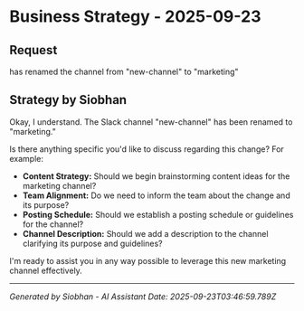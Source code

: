 # Business Strategy - 2025-09-23

## Request
has renamed the channel from "new-channel" to "marketing"

## Strategy by Siobhan
Okay, I understand. The Slack channel "new-channel" has been renamed to "marketing."

Is there anything specific you'd like to discuss regarding this change? For example:

*   **Content Strategy:** Should we begin brainstorming content ideas for the marketing channel?
*   **Team Alignment:** Do we need to inform the team about the change and its purpose?
*   **Posting Schedule:** Should we establish a posting schedule or guidelines for the channel?
*   **Channel Description:** Should we add a description to the channel clarifying its purpose and guidelines?

I'm ready to assist you in any way possible to leverage this new marketing channel effectively.


---
*Generated by Siobhan - AI Assistant*
*Date: 2025-09-23T03:46:59.789Z*